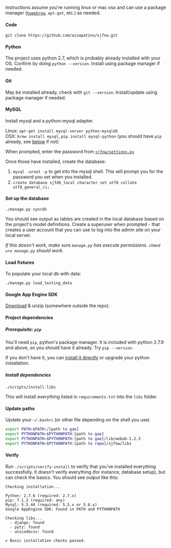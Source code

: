 Instructions assume you're running linux or mac osx and can use a package manager ([`homebrew`](http://brew.sh/), `apt-get`, etc.) as needed.

#### Code

`git clone https://github.com/aisapatino/sjfnw.git`

#### Python

The project uses python 2.7, which is probably already installed with your OS. Confirm by doing `python --version`. Install using package manager if needed.

#### Git

May be installed already, check with `git --version`. Install/update using package manager if needed.

#### MySQL

Install mysql and a python-mysql adapter.

Linux: `apt-get install mysql-server python-mysqldb`  
OSX: `brew install mysql`, `pip install mysql-python` (you should have `pip` already, see [below](#prerequisite-pip) if not)

When prompted, enter the password from [`sjfnw/settings.py`](https://github.com/aisapatino/sjfnw/blob/master/sjfnw/settings.py#L43)

Once those have installed, create the database:

1. `mysql -uroot -p` to get into the mysql shell. This will prompt you for the password you set when you installed.
2. `create database sjfdb_local character set utf8 collate utf8_general_ci;`

#### Set up the database

`./manage.py syncdb`

You should see output as tables are created in the local database based on the project's model definitions.
Create a superuser when prompted - that creates a user account that you can use to log into the admin site on your local server.

_If this doesn't work, make sure `manage.py` has execute permissions. `chmod u+x manage.py` should work._

#### Load fixtures

To populate your local db with data:

`./manage.py load_testing_data`

#### Google App Engine SDK

[Download](https://cloud.google.com/appengine/downloads#Google_App_Engine_SDK_for_Python) & unzip (somewhere outside the repo).

#### Project dependencies

##### Prerequisite: `pip`

You'll need `pip`, python's package manager. It is included with python 2.7.9 and above, so you should have it already. Try `pip --version`.

If you don't have it, you can [install it directly](https://pip.pypa.io/en/stable/installing.html) or upgrade your python installation.

##### Install dependencies

`./scripts/install-libs`

This will install everything listed in `requirements.txt` into the `libs` folder.

#### Update paths

Update your `~/.bashrc` (or other file depending on the shell you use)

```sh
export PATH=$PATH:/[path to gae]
export PYTHONPATH=$PYTHONPATH:[path to gae]
export PYTHONPATH=$PYTHONPATH:[path to gae]/lib/webob-1.2.3
export PYTHONPATH=$PYTHONPATH:[path to repo]/sjfnw/libs
```

#### Verify

Run `./scripts/verify-install` to verify that you've installed everything successfully. It doesn't verify everything (for instance, database setup), but can check the basics. You should see output like this:

```
Checking installation...

Python: 2.7.6 (required: 2.7.x)
pip: 7.1.2 (required: any)
Mysql: 5.5.44 (required: 5.5.x or 5.6.x)
Google AppEngine SDK: Found in PATH and PYTHONPATH

Checking libs...
  - django: found
  - pytz: found
  - unicodecsv: found

✔ Basic installation checks passed.
```
